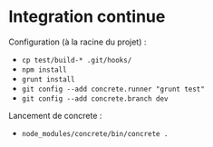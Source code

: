 Integration continue
====================

Configuration (à la racine du projet) : 
* `cp test/build-* .git/hooks/`
* `npm install`
* `grunt install`
* `git config --add concrete.runner "grunt test"`
* `git config --add concrete.branch dev`

Lancement de concrete : 
* `node_modules/concrete/bin/concrete .`
